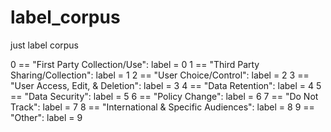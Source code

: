 # label_corpus
just label corpus

0 == "First Party Collection/Use":
        label = 0
1 == "Third Party Sharing/Collection":
        label = 1
2 == "User Choice/Control":
        label = 2
3 == "User Access, Edit, & Deletion":
        label = 3
4 == "Data Retention":
        label = 4
5 == "Data Security":
        label = 5
6 == "Policy Change":
        label = 6
7 == "Do Not Track":
        label = 7
8 == "International & Specific Audiences":
        label = 8
9 == "Other":
        label = 9
